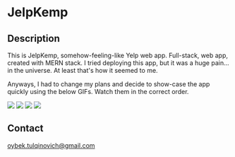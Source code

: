 # JelpKemp

## Description 
This is JelpKemp, somehow-feeling-like Yelp web app. Full-stack, web app, created with MERN stack. 
I tried deploying this app, but it was a huge pain... in the universe. At least that's how it seemed to me. 

Anyways, I had to change my plans and decide to show-case the app quickly using the below GIFs. Watch them in the correct order. 

![](https://github.com/oybekabdulazizov/jelp-kemp/blob/main/client/demo/part1.gif)
![](https://github.com/oybekabdulazizov/jelp-kemp/blob/main/client/demo/part2.gif)
![](https://github.com/oybekabdulazizov/jelp-kemp/blob/main/client/demo/part3.gif)
![](https://github.com/oybekabdulazizov/jelp-kemp/blob/main/client/demo/part4.gif)


## Contact 
oybek.tulqinovich@gmail.com 
